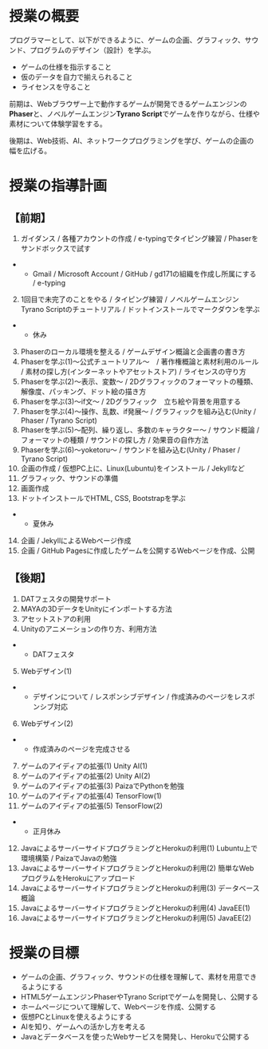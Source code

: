 #	授業の概要
プログラマーとして、以下ができるように、ゲームの企画、グラフィック、サウンド、プログラムのデザイン（設計）を学ぶ。

- ゲームの仕様を指示すること
- 仮のデータを自力で揃えられること
- ライセンスを守ること

前期は、Webブラウザー上で動作するゲームが開発できるゲームエンジンの<b>Phaser</b>と、ノベルゲームエンジン<b>Tyrano Script</b>でゲームを作りながら、仕様や素材について体験学習をする。

後期は、Web技術、AI、ネットワークプログラミングを学び、ゲームの企画の幅を広げる。

#	授業の指導計画
## 【前期】
1) ガイダンス / 各種アカウントの作成 / e-typingでタイピング練習 / Phaserをサンドボックスで試す
- - Gmail / Microsoft Account / GitHub / gd171の組織を作成し所属にする / e-typing
2) 1回目で未完了のことをやる / タイピング練習 / ノベルゲームエンジンTyrano Scriptのチュートリアル / ドットインストールでマークダウンを学ぶ
- - 休み
3) Phaserのローカル環境を整える / ゲームデザイン概論と企画書の書き方
4) Phaserを学ぶ(1)～公式チュートリアル～　/ 著作権概論と素材利用のルール / 素材の探し方(インターネットやアセットストア) / ライセンスの守り方
5) Phaserを学ぶ(2)～表示、変数～ / 2Dグラフィックのフォーマットの種類、解像度、パッキング、ドット絵の描き方
6) Phaserを学ぶ(3)～if文～ / 2Dグラフィック　立ち絵や背景を用意する
7) Phaserを学ぶ(4)～操作、乱数、if発展～ / グラフィックを組み込む(Unity / Phaser / Tyrano Script)
8) Phaserを学ぶ(5)～配列、繰り返し、多数のキャラクター～ / サウンド概論 / フォーマットの種類 / サウンドの探し方 / 効果音の自作方法
9) Phaserを学ぶ(6)～yoketoru～ / サウンドを組み込む(Unity / Phaser / Tyrano Script)
10) 企画の作成 / 仮想PC上に、Linux(Lubuntu)をインストール / Jekyllなど
11) グラフィック、サウンドの準備
12) 画面作成
13) ドットインストールでHTML, CSS, Bootstrapを学ぶ

- - 夏休み

14) 企画 / JekyllによるWebページ作成
15)	企画 / GitHub Pagesに作成したゲームを公開するWebページを作成、公開

## 【後期】
1) DATフェスタの開発サポート
2) MAYAの3DデータをUnityにインポートする方法
3) アセットストアの利用
4) Unityのアニメーションの作り方、利用方法
- - DATフェスタ
5) Webデザイン(1)
- - デザインについて / レスポンシブデザイン / 作成済みのページをレスポンシブ対応
6) Webデザイン(2)
- - 作成済みのページを完成させる
7) ゲームのアイディアの拡張(1) Unity AI(1)
8) ゲームのアイディアの拡張(2) Unity AI(2)
9) ゲームのアイディアの拡張(3) PaizaでPythonを勉強
10) ゲームのアイディアの拡張(4) TensorFlow(1)
11) ゲームのアイディアの拡張(5) TensorFlow(2)
- - 正月休み
12) JavaによるサーバーサイドプログラミングとHerokuの利用(1) Lubuntu上で環境構築 / PaizaでJavaの勉強
13) JavaによるサーバーサイドプログラミングとHerokuの利用(2) 簡単なWebプログラムをHerokuにアップロード
14) JavaによるサーバーサイドプログラミングとHerokuの利用(3) データベース概論
15) JavaによるサーバーサイドプログラミングとHerokuの利用(4) JavaEE(1)
16) JavaによるサーバーサイドプログラミングとHerokuの利用(5) JavaEE(2)

#	授業の目標
-	ゲームの企画、グラフィック、サウンドの仕様を理解して、素材を用意できるようにする
-	HTML5ゲームエンジンPhaserやTyrano Scriptでゲームを開発し、公開する
-	ホームページについて理解して、Webページを作成、公開する
-	仮想PCとLinuxを使えるようにする
-	AIを知り、ゲームへの活かし方を考える
-	Javaとデータベースを使ったWebサービスを開発し、Herokuで公開する

